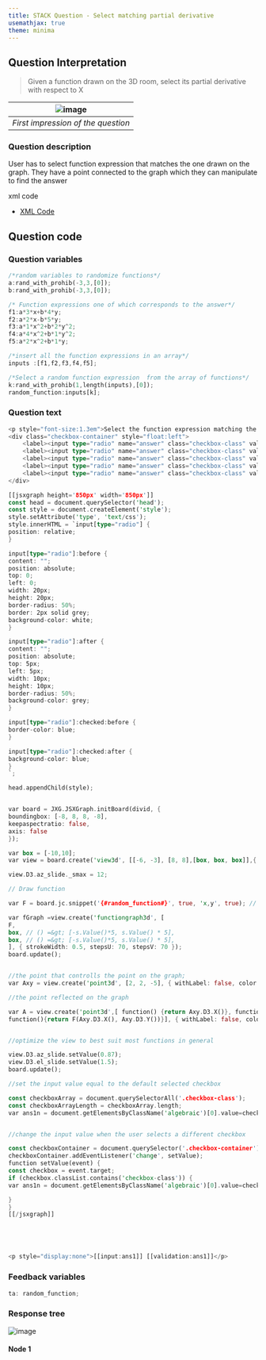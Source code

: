 ```yaml
---
title: STACK Question - Select matching partial derivative
usemathjax: true
theme: minima
---
```


## Question Interpretation

> Given a function drawn on the 3D room, select its partial derivative with respect to X

| ![image](https://user-images.githubusercontent.com/43517080/211090094-c650cfde-c43b-4fce-b678-20c316ee8931.png) |
|:--:|
| *First impression of the question* |

### Question description
User has to select function expression that matches the one drawn on the graph. They have a point connected to the graph which they can manipulate to find the answer


xml code 
- [XML Code](XML/question-select-matching-function.xml) 


## Question code

### Question variables

```rust
/*random variables to randomize functions*/
a:rand_with_prohib(-3,3,[0]);
b:rand_with_prohib(-3,3,[0]);

/* Function expressions one of which corresponds to the answer*/
f1:a*3*x+b*4*y;
f2:a*2*x-b*5*y;
f3:a*1*x^2+b*2*y^2;
f4:a*4*x^2+b*1*y^2;
f5:a*2*x^2+b*1*y;

/*insert all the function expressions in an array*/
inputs :[f1,f2,f3,f4,f5];

/*Select a random function expression  from the array of functions*/
k:rand_with_prohib(1,length(inputs),[0]);
random_function:inputs[k];


```
### Question text

```rust
<p style="font-size:1.3em">Select the function expression matching the function on the graph</p>
<div class="checkbox-container" style="float:left">
    <label><input type="radio" name="answer" class="checkbox-class" value="{#inputs[1]#}" id="A">\[ {#inputs[1]#}\]</label><br>
    <label><input type="radio" name="answer" class="checkbox-class" value="{#inputs[2]#}" id="B">\[ {#inputs[2]#}\]</label><br>
    <label><input type="radio" name="answer" class="checkbox-class" value="{#inputs[3]#}" id="C">\[ {#inputs[3]#}\]</label><br>
    <label><input type="radio" name="answer" class="checkbox-class" value="{#inputs[4]#}" id="C">\[ {#inputs[4]#}\]</label><br>
    <label><input type="radio" name="answer" class="checkbox-class" value="{#inputs[5]#}" id="C" checked="checked">\[ None\: of\: the\: above\]</label><br>
</div>

[[jsxgraph height='850px' width='850px']]
const head = document.querySelector('head');
const style = document.createElement('style');
style.setAttribute('type', 'text/css');
style.innerHTML = `input[type="radio"] {
position: relative;
}

input[type="radio"]:before {
content: "";
position: absolute;
top: 0;
left: 0;
width: 20px;
height: 20px;
border-radius: 50%;
border: 2px solid grey;
background-color: white;
}

input[type="radio"]:after {
content: "";
position: absolute;
top: 5px;
left: 5px;
width: 10px;
height: 10px;
border-radius: 50%;
background-color: grey;
}

input[type="radio"]:checked:before {
border-color: blue;
}

input[type="radio"]:checked:after {
background-color: blue;
}
`;

head.appendChild(style);


var board = JXG.JSXGraph.initBoard(divid, {
boundingbox: [-8, 8, 8, -8],
keepaspectratio: false,
axis: false
});

var box = [-10,10];
var view = board.create('view3d', [[-6, -3], [8, 8],[box, box, box]],{ xPlaneRear: {visible: false}, yPlaneRear: {visible:false}});

view.D3.az_slide._smax = 12;

// Draw function

var F = board.jc.snippet('{#random_function#}', true, 'x,y', true); // JessieCode parsing

var fGraph =view.create('functiongraph3d', [
F,
box, // () =&gt; [-s.Value()*5, s.Value() * 5],
box, // () =&gt; [-s.Value()*5, s.Value() * 5],
], { strokeWidth: 0.5, stepsU: 70, stepsV: 70 });
board.update();


//the point that controlls the point on the graph;
var Axy = view.create('point3d', [2, 2, -5], { withLabel: false, color:'gray',strokeWidth:5 });

//the point reflected on the graph

var A = view.create('point3d',[ function() {return Axy.D3.X()}, function(){return Axy.D3.Y()},
function(){return F(Axy.D3.X(), Axy.D3.Y())}], { withLabel: false, color:'red' });


//optimize the view to best suit most functions in general

view.D3.az_slide.setValue(0.87);
view.D3.el_slide.setValue(1.5);
board.update();

//set the input value equal to the default selected checkbox

const checkboxArray = document.querySelectorAll('.checkbox-class');
const checkboxArrayLength = checkboxArray.length;
var ans1n = document.getElementsByClassName('algebraic')[0].value=checkboxArray[checkboxArrayLength-1].value;


//change the input value when the user selects a different checkbox

const checkboxContainer = document.querySelector('.checkbox-container');
checkboxContainer.addEventListener('change', setValue);
function setValue(event) {
const checkbox = event.target;
if (checkbox.classList.contains('checkbox-class')) {
var ans1n = document.getElementsByClassName('algebraic')[0].value=checkbox.value;

}
}
[[/jsxgraph]]





<p style="display:none">[[input:ans1]] [[validation:ans1]]</p>
```
### Feedback variables

```rust
ta: random_function;
```
### Response tree
![image](https://user-images.githubusercontent.com/43517080/211091835-3b48dcea-7a60-4270-bb54-cdeb13df3fd9.png)
#### Node 1


